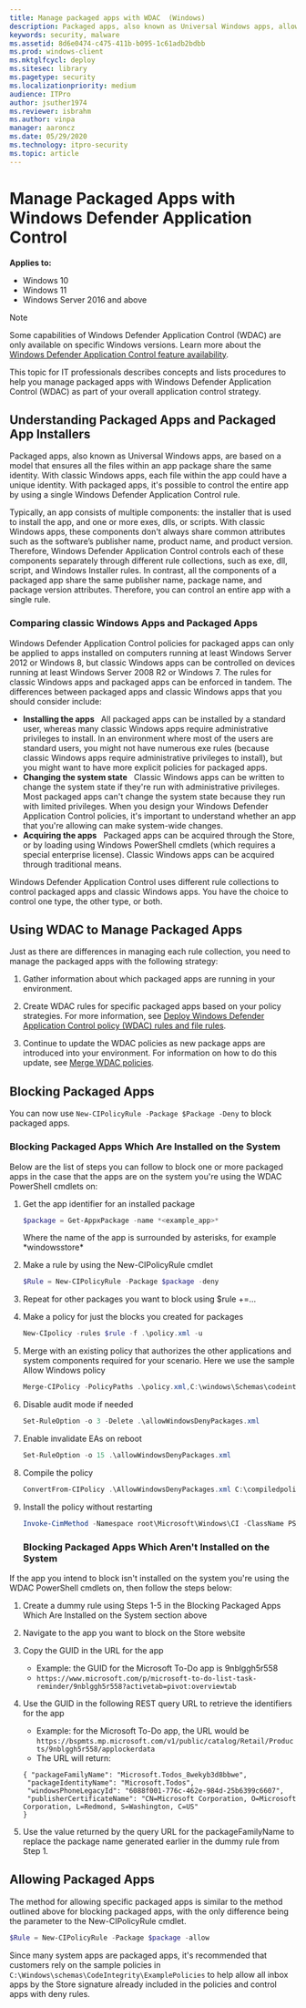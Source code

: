 ```yaml
---
title: Manage packaged apps with WDAC  (Windows)
description: Packaged apps, also known as Universal Windows apps, allow you to control the entire app by using a single Windows Defender Application Control (WDAC) rule.
keywords: security, malware
ms.assetid: 8d6e0474-c475-411b-b095-1c61adb2bdbb
ms.prod: windows-client
ms.mktglfcycl: deploy
ms.sitesec: library
ms.pagetype: security
ms.localizationpriority: medium
audience: ITPro
author: jsuther1974
ms.reviewer: isbrahm
ms.author: vinpa
manager: aaroncz
ms.date: 05/29/2020
ms.technology: itpro-security
ms.topic: article
---
```


# Manage Packaged Apps with Windows Defender Application Control 

**Applies to:**

-   Windows 10
-   Windows 11
-   Windows Server 2016 and above

>[!NOTE]
>Some capabilities of Windows Defender Application Control (WDAC) are only available on specific Windows versions. Learn more about the [Windows Defender Application Control feature availability](feature-availability.md).

This topic for IT professionals describes concepts and lists procedures to help you manage packaged apps with Windows Defender Application Control (WDAC) as part of your overall application control strategy.

## Understanding Packaged Apps and Packaged App Installers

Packaged apps, also known as Universal Windows apps, are based on a model that ensures all the files within an app package share the same identity. With classic Windows apps, each file within the app could have a unique identity. 
With packaged apps, it's possible to control the entire app by using a single Windows Defender Application Control rule.
 
Typically, an app consists of multiple components: the installer that is used to install the app, and one or more exes, dlls, or scripts. With classic Windows apps, these components don't always share common attributes such as the software’s publisher name, product name, and product version. Therefore, Windows Defender Application Control controls each of these components separately through different rule collections, such as exe, dll, script, and Windows Installer rules. In contrast, all the components of a packaged app share the same publisher name, package name, and package version attributes. Therefore, you can control an entire app with a single rule.

### <a href="" id="bkmk-compareclassicmetro"></a>Comparing classic Windows Apps and Packaged Apps

Windows Defender Application Control policies for packaged apps can only be applied to apps installed on computers running at least Windows Server 2012 or Windows 8, but classic Windows apps can be controlled on devices running at least Windows Server 
2008 R2 or Windows 7. The rules for classic Windows apps and packaged apps can be enforced in tandem. The differences between packaged apps and classic Windows apps that you should consider include:

-   **Installing the apps**   All packaged apps can be installed by a standard user, whereas many classic Windows apps require administrative privileges to install. In an environment where most of the users are standard users, you might not have numerous exe rules (because classic Windows apps require administrative privileges to install), but you might want to have more explicit policies for packaged apps.
-   **Changing the system state**   Classic Windows apps can be written to change the system state if they're run with administrative privileges. Most packaged apps can't change the system state because they run with limited privileges. When you design your Windows Defender Application Control policies, it's important to understand whether an app that you're allowing can make system-wide changes.
-   **Acquiring the apps**   Packaged apps can be acquired through the Store, or by loading using Windows PowerShell cmdlets (which requires a special enterprise license). Classic Windows apps can be acquired through traditional means.

Windows Defender Application Control uses different rule collections to control packaged apps and classic Windows apps. You have the choice to control one type, the other type, or both.

## Using WDAC to Manage Packaged Apps

Just as there are differences in managing each rule collection, you need to manage the packaged apps with the following strategy:

1.  Gather information about which packaged apps are running in your environment. 

2.  Create WDAC rules for specific packaged apps based on your policy strategies. For more information, see [Deploy Windows Defender Application Control policy (WDAC) rules and file rules](select-types-of-rules-to-create.md).

3.  Continue to update the WDAC policies as new package apps are introduced into your environment. For information on how to do this update, see [Merge WDAC policies](merge-windows-defender-application-control-policies.md).

## Blocking Packaged Apps

You can now use `New-CIPolicyRule -Package $Package -Deny` to block packaged apps.

### Blocking Packaged Apps Which Are Installed on the System

Below are the list of steps you can follow to block one or more packaged apps in the case that the apps are on the system you're using the WDAC PowerShell cmdlets on:

1. Get the app identifier for an installed package

   ```powershell
   $package = Get-AppxPackage -name *<example_app>*
   ```
   Where the name of the app is surrounded by asterisks, for example &ast;windowsstore&ast;
   
2. Make a rule by using the New-CIPolicyRule cmdlet

   ```powershell   
   $Rule = New-CIPolicyRule -Package $package -deny
   ```
3. Repeat for other packages you want to block using $rule +=…

4. Make a policy for just the blocks you created for packages

   ```powershell
   New-CIpolicy -rules $rule -f .\policy.xml -u
   ```

5. Merge with an existing policy that authorizes the other applications and system components required for your scenario. Here we use the sample Allow Windows policy

   ```powershell
   Merge-CIPolicy -PolicyPaths .\policy.xml,C:\windows\Schemas\codeintegrity\examplepolicies\DefaultWindows_Audit.xml -o allowWindowsDenyPackages.xml
   ```

6. Disable audit mode if needed

   ```powershell
   Set-RuleOption -o 3 -Delete .\allowWindowsDenyPackages.xml
   ```

7. Enable invalidate EAs on reboot

   ```powershell
   Set-RuleOption -o 15 .\allowWindowsDenyPackages.xml 
   ```

8. Compile the policy

   ```powershell
   ConvertFrom-CIPolicy .\AllowWindowsDenyPackages.xml C:\compiledpolicy.bin
   ```

9. Install the policy without restarting

   ```powershell
   Invoke-CimMethod -Namespace root\Microsoft\Windows\CI -ClassName PS_UpdateAndCompareCIPolicy -MethodName Update -Arguments @{FilePath = "C:\compiledpolicy.bin"}
   ```
   ### Blocking Packaged Apps Which Aren't Installed on the System

If the app you intend to block isn't installed on the system you're using the WDAC PowerShell cmdlets on, then follow the steps below:

1. Create a dummy rule using Steps 1-5 in the Blocking Packaged Apps Which Are Installed on the System section above

2. Navigate to the app you want to block on the Store website

3. Copy the GUID in the URL for the app
    - Example: the GUID for the Microsoft To-Do app is 9nblggh5r558
    - `https://www.microsoft.com/p/microsoft-to-do-list-task-reminder/9nblggh5r558?activetab=pivot:overviewtab` 
4. Use the GUID in the following REST query URL to retrieve the identifiers for the app
   - Example: for the Microsoft To-Do app, the URL would be `https://bspmts.mp.microsoft.com/v1/public/catalog/Retail/Products/9nblggh5r558/applockerdata`
   - The URL will return:
   
   ```
   { "packageFamilyName": "Microsoft.Todos_8wekyb3d8bbwe", 
    "packageIdentityName": "Microsoft.Todos", 
    "windowsPhoneLegacyId": "6088f001-776c-462e-984d-25b6399c6607", 
    "publisherCertificateName": "CN=Microsoft Corporation, O=Microsoft Corporation, L=Redmond, S=Washington, C=US" 
   }
   ```

5. Use the value returned by the query URL for the packageFamilyName to replace the package name generated earlier in the dummy rule from Step 1. 

## Allowing Packaged Apps
The method for allowing specific packaged apps is similar to the method outlined above for blocking packaged apps, with the only difference being the parameter to the New-CIPolicyRule cmdlet.

```powershell   
$Rule = New-CIPolicyRule -Package $package -allow
```

Since many system apps are packaged apps, it's recommended that customers rely on the sample policies in `C:\Windows\schemas\CodeIntegrity\ExamplePolicies` to help allow all inbox apps by the Store signature already included in the policies and control apps with deny rules. 
